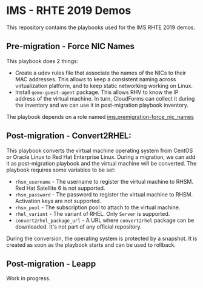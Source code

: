# IMS - RHTE 2019 Demos

This repository contains the playbooks used for the IMS RHTE 2019 demos.

## Pre-migration - Force NIC Names

This playbook does 2 things:

- Create a udev rules file that associate the names of the NICs to their MAC addresses.
  This allows to keep a consistent naming across virtualization platform, and to keep static networking working on Linux.
- Install `qemu-guest-agent` package. This allows RHV to know the IP address of the virtual machine.
  In turn, CloudForms can collect it during the inventory and we can use it in post-migration playbook inventory.

The playbook depends on a role named [ims.premigration-force_nic_names](https://github.com/fdupont-redhat/ims.premigration-force_nic_names.git)

## Post-migration - Convert2RHEL:

This playbook converts the virtual machine operating system from CentOS or Oracle Linux to Red Hat Enterprise Linux.
During a migration, we can add it as post-migration playbook and the virtual machine will be converted.
The playbook requires some variables to be set:

- `rhsm_username` - The username to register the virtual machine to RHSM. Red Hat Satellite 6 is not supported.
- `rhsm_password` - The password to register the virtual machine to RHSM. Activation keys are not supported.
- `rhsm_pool` - The subscription pool to attach to the virtual machine.
- `rhel_variant` - The variant of RHEL. Only `Server` is supported.
- `convert2rhel_package_url` - A URL where `convert2rhel` package can be downloaded. It's not part of any official repository.

During the conversion, the operating system is protected by a snapshot. It is created as soon as the playbook starts and
can be used to rollback.

## Post-migration - Leapp

Work in progress.
